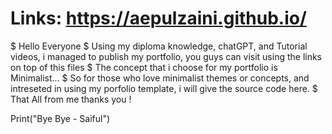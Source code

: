 # Links: https://aepulzaini.github.io/ 

$ Hello Everyone 
$ Using my diploma knowledge, chatGPT, and Tutorial videos, i managed to publish my portfolio, you guys can visit using the links on top of this files 
$ The concept that i choose for my portfolio is Minimalist...
$ So for those who love minimalist themes or concepts, and intreseted in using my porfolio template, i will give the source code here. 
$ That All from me thanks you ! 

Print("Bye Bye - Saiful")
